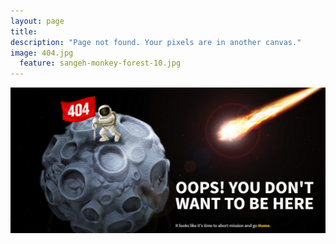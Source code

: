 ```yaml
---
layout: page
title:
description: "Page not found. Your pixels are in another canvas."
image: 404.jpg
  feature: sangeh-monkey-forest-10.jpg
---
```

<a href="tigretoncio.github.io">
  <img src="/images/404.jpg" height: auto width: auto float: center>
</a>

